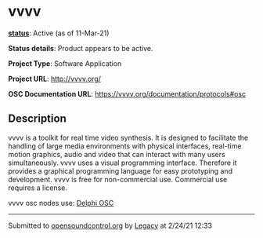 # vvvv

**[status](../implementation-status.html)**: Active  (as of 11-Mar-21)

**Status details**: 
Product appears to be active.

**Project Type**: Software Application

**Project URL**: <http://vvvv.org/>

**OSC Documentation URL**: <https://vvvv.org/documentation/protocols#osc>

## Description

vvvv is a toolkit for real time video synthesis. It is designed to facilitate the handling of large media environments with physical interfaces, real-time motion graphics, audio and video that can interact with many users simultaneously. vvvv uses a visual programming interface. Therefore it provides a graphical programming language for easy prototyping and development. vvvv is free for non-commercial use. Commercial use requires a license. <p> vvvv osc nodes use: [Delphi OSC](implementation/delphi-osc)

---
Submitted to [opensoundcontrol.org](https://opensoundcontrol.org) by [Legacy](https://web.archive.org) at 2/24/21 12:33
